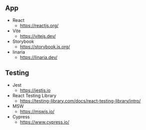 ## App

- React
  - https://reactjs.org/
- Vite
  - https://vitejs.dev/
- Storybook
  - https://storybook.js.org/
- linaria
  - https://linaria.dev/

## Testing

- Jest
  - https://jestjs.io
- React Testing Library
  - https://testing-library.com/docs/react-testing-library/intro/
- MSW
  - https://mswjs.io/
- Cypress
  - https://www.cypress.io/
